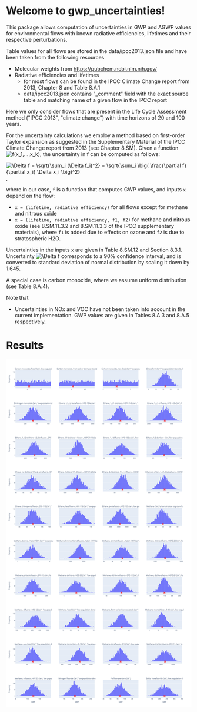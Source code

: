 Welcome to gwp_uncertainties!
=============================

This package allows computation of uncertainties in GWP and AGWP values for environmental flows with known radiative efficiencies, lifetimes and their respective perturbations.

Table values for all flows are stored in the data/ipcc2013.json file and have been taken from the following resources

- Molecular weights from https://pubchem.ncbi.nlm.nih.gov/
- Radiative efficiencies and lifetimes
  - for most flows can be found in the IPCC Climate Change report from 2013, Chapter 8 and Table 8.A.1
  - data/ipcc2013.json contains "_comment" field with the exact source table and matching name of a given flow in the IPCC report

Here we only consider flows that are present in the Life Cycle Assessment method ("IPCC 2013", "climate change") with time horizons of 20 and 100 years.

For the uncertainty calculations we employ a method based on first-order Taylor expansion as suggested in the Supplementary Material of the IPCC Climate Change report from 2013 (see Chapter 8.SM). Given a function ![
f(x_1,...,x_k)
](https://render.githubusercontent.com/render/math?math=%5Ctextstyle+%0Af%28x_1%2C...%2Cx_k%29%0A), the uncertainty in f can be computed as follows:

![\Delta f = \sqrt{\sum_i (\Delta f_i)^2} = \sqrt{\sum_i \big( \frac{\partial f}{\partial x_i} \Delta x_i  \big)^2}
](https://render.githubusercontent.com/render/math?math=%5Cdisplaystyle+%5CDelta+f+%3D+%5Csqrt%7B%5Csum_i+%28%5CDelta+f_i%29%5E2%7D+%3D+%5Csqrt%7B%5Csum_i+%5Cbig%28+%5Cfrac%7B%5Cpartial+f%7D%7B%5Cpartial+x_i%7D+%5CDelta+x_i++%5Cbig%29%5E2%7D%0A),

where in our case, `f` is a function that computes GWP values, and inputs `x` depend on the flow:
- `x = (lifetime, radiative efficiency)` for all flows except for methane and nitrous oxide
- `x = (lifetime, radiative efficiency, f1, f2)` for methane and nitrous oxide (see 8.SM.11.3.2 and 8.SM.11.3.3 of the IPCC supplementary materials), where `f1` is added due to effects on ozone and `f2` is due to stratospheric H2O.

Uncertainties in the inputs `x` are given in Table 8.SM.12 and Section 8.3.1. Uncertainty ![\Delta f
](https://render.githubusercontent.com/render/math?math=%5Ctextstyle+%5CDelta+f%0A%0A) corresponds to a 90% confidence interval, and is converted to standard deviation of normal distribution by scaling it down by 1.645. 

A special case is carbon monoxide, where we assume uniform distribution (see Table 8.A.4).

Note that
- Uncertainties in NOx and VOC have not been taken into account in the current implementation. GWP values are given in Tables 8.A.3 and 8.A.5 respectively.

Results
=======
![flows_gwp_uncertainties](docs/gwp_uncertainties.svg)
